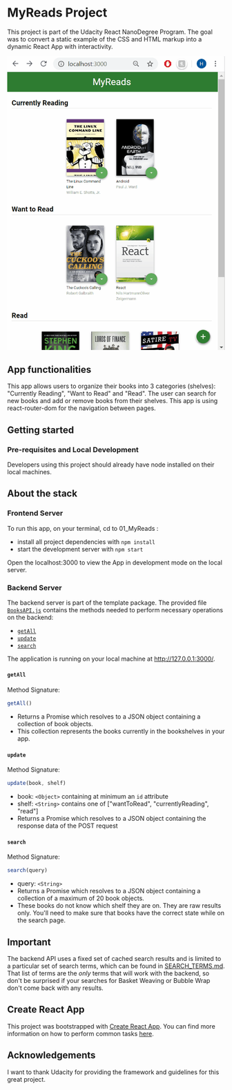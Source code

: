 # MyReads Project

This project is part of the Udacity React NanoDegree Program. The goal was to convert a static example of the CSS and HTML markup into a dynamic React App with interactivity. 

![MyReads Demo](demo/MyReads.gif)

## App functionalities

This app allows users to organize their books into 3 categories (shelves): "Currently Reading", "Want to Read" and "Read". The user can search for new books and add or remove books from their shelves.
This app is using react-router-dom for the navigation between pages.

## Getting started

### Pre-requisites and Local Development

Developers using this project should already have node installed on their local machines.

## About the stack

### Frontend Server

To run this app, on your terminal, cd to 01_MyReads :

* install all project dependencies with `npm install`
* start the development server with `npm start`

Open the localhost:3000 to view the App in development mode on the local server.

### Backend Server

The backend server is part of the template package. The provided file [`BooksAPI.js`](src/BooksAPI.js) contains the methods needed to perform necessary operations on the backend:

* [`getAll`](#getall)
* [`update`](#update)
* [`search`](#search)

The application is running on your local machine at http://127.0.0.1:3000/.

#### `getAll`

Method Signature:

```js
getAll()
```

* Returns a Promise which resolves to a JSON object containing a collection of book objects.
* This collection represents the books currently in the bookshelves in your app.

#### `update`

Method Signature:

```js
update(book, shelf)
```

* book: `<Object>` containing at minimum an `id` attribute
* shelf: `<String>` contains one of ["wantToRead", "currentlyReading", "read"]  
* Returns a Promise which resolves to a JSON object containing the response data of the POST request

#### `search`

Method Signature:

```js
search(query)
```

* query: `<String>`
* Returns a Promise which resolves to a JSON object containing a collection of a maximum of 20 book objects.
* These books do not know which shelf they are on. They are raw results only. You'll need to make sure that books have the correct state while on the search page.

## Important
The backend API uses a fixed set of cached search results and is limited to a particular set of search terms, which can be found in [SEARCH_TERMS.md](SEARCH_TERMS.md). That list of terms are the _only_ terms that will work with the backend, so don't be surprised if your searches for Basket Weaving or Bubble Wrap don't come back with any results.

## Create React App

This project was bootstrapped with [Create React App](https://github.com/facebookincubator/create-react-app). You can find more information on how to perform common tasks [here](https://github.com/facebookincubator/create-react-app/blob/master/packages/react-scripts/template/README.md).


## Acknowledgements

I want to thank Udacity for providing the framework and guidelines for this great project.